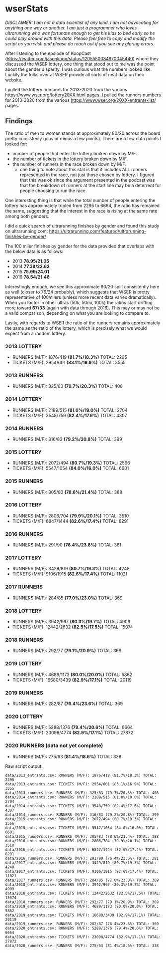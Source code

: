 # wserStats
_DISCLAIMER: I am not a data scientist of any kind. I am not advocating for anything one way or another. I am just a programmer who loves ultrarunning who was fortunate enough to get his kids to bed early so he could play around with this data. Please feel free to copy and modify the script as you wish and please do reach out if you see any glaring errors._

After listening to the epsiode of KoopCast (https://twitter.com/jasonkoop/status/1205550084970045440) where they discussed the WSER lottery, one thing that stood out to me was the point about the gender disparity. I was curious what the numbers looked like. Luckily the folks over at WSER provide all sorts of neat data on their website.

I pulled the lottery numbers for 2013-2020 from the various https://www.wser.org/lottery20XX.html pages.
I pulled the runners numbers for 2013-2020 from the various https://www.wser.org/20XX-entrants-list/ pages.

## Findings
The ratio of men to women stands at approximately 80/20 across the board pretty consistenly (plus or minus a few points). There are a few data points I looked for:
* number of people that enter the lottery broken down by M/F.
* the number of tickets in the lottery broken down by M/F.
* the number of runners in the race broken down by M/F.
  * one thing to note about this stat is that it includes ALL runners represented in the race, not just those chosen by lottery. I figured that this was ok since the argument presented in the podcast was that the breakdown of runners at the start line may be a deterrent for people choosing to run the race.

One interesting thing is that while the total number of people entering the lottery has approximately tripled from 2295 to 6664, the ratio has remained the same, suggesting that the interest in the race is rising at the same rate among both genders.

I did a quick search of ultrarunning finishes by gender and found this study on ultrarunning.com: https://ultrarunning.com/featured/ultrarunning-finishes-by-gender/

The 100 miler finishes by gender for the data provided that overlaps with the below data is as follows:
* 2013 **78.95/21.05**
* 2014 **77.38/22.62**
* 2015 **75.99/24.01**
* 2016 **78.54/21.46**

Interestingly enough, we see this approximate 80/20 split consistently here as well (closer to 76/24 probably), which suggests that WSER is pretty representative of 100milers (unless more recent data varies dramatically). When you factor in other ultras (50k, 50mi, 100k) the ratios start drifting more toward **67/33** (again with data through 2016). This may or may not be a valid comparison, depending on what you are looking to compare to.

Lastly, with regards to WSER the ratio of the runners remains approximately the same as the ratio of the lottery, which is precisely what we would expect from a random lottery.

### 2013 LOTTERY
* RUNNERS (M/F): 1876/419 **(81.7%/18.3%)** TOTAL: 2295
* TICKETS (M/F): 2954/601 **(83.1%/16.9%)** TOTAL: 3555

### 2013 RUNNERS
* RUNNERS (M/F): 325/83 **(79.7%/20.3%)** TOTAL: 408

### 2014 LOTTERY
* RUNNERS (M/F): 2189/515 **(81.0%/19.0%)** TOTAL: 2704
* TICKETS (M/F): 3548/759 **(82.4%/17.6%)** TOTAL: 4307

### 2014 RUNNERS
* RUNNERS (M/F): 316/83 **(79.2%/20.8%)** TOTAL: 399

### 2015 LOTTERY
* RUNNERS (M/F): 2072/494 **(80.7%/19.3%)** TOTAL: 2566
* TICKETS (M/F): 5547/1054 **(84.0%/16.0%)** TOTAL: 6601

### 2015 RUNNERS
* RUNNERS (M/F): 305/83 **(78.6%/21.4%)** TOTAL: 388

### 2016 LOTTERY
* RUNNERS (M/F): 2806/704 **(79.9%/20.1%)** TOTAL: 3510
* TICKETS (M/F): 6847/1444 **(82.6%/17.4%)** TOTAL: 8291

### 2016 RUNNERS
* RUNNERS (M/F): 291/90 **(76.4%/23.6%)** TOTAL: 381

### 2017 LOTTERY
* RUNNERS (M/F): 3429/819 **(80.7%/19.3%)** TOTAL: 4248
* TICKETS (M/F): 9106/1915 **(82.6%/17.4%)** TOTAL: 11021

### 2017 RUNNERS
* RUNNERS (M/F): 284/85 **(77.0%/23.0%)** TOTAL: 369

### 2018 LOTTERY
* RUNNERS (M/F): 3942/967 **(80.3%/19.7%)** TOTAL: 4909
* TICKETS (M/F): 12442/2632 **(82.5%/17.5%)** TOTAL: 15074

### 2018 RUNNERS
* RUNNERS (M/F): 292/77 **(79.1%/20.9%)** TOTAL: 369

### 2019 LOTTERY
* RUNNERS (M/F): 4689/1173 **(80.0%/20.0%)** TOTAL: 5862
* TICKETS (M/F): 16680/3439 **(82.9%/17.1%)** TOTAL: 20119

### 2019 RUNNERS
* RUNNERS (M/F): 282/87 **(76.4%/23.6%)** TOTAL: 369

### 2020 LOTTERY
* RUNNERS (M/F): 5288/1376 **(79.4%/20.6%)** TOTAL: 6664
* TICKETS (M/F): 23098/4774 **(82.9%/17.1%)** TOTAL: 27872

### 2020 RUNNERS (data not yet complete)
* RUNNERS (M/F): 275/63 **(81.4%/18.6%)** TOTAL: 338

Raw script output:
```
data/2013_entrants.csv: RUNNERS (M/F): 1876/419 (81.7%/18.3%) TOTAL: 2295 
data/2013_entrants.csv: TICKETS (M/F): 2954/601 (83.1%/16.9%) TOTAL: 3555 
data/2013_runners.csv: RUNNERS (M/F): 325/83 (79.7%/20.3%) TOTAL: 408 
data/2014_entrants.csv: RUNNERS (M/F): 2189/515 (81.0%/19.0%) TOTAL: 2704 
data/2014_entrants.csv: TICKETS (M/F): 3548/759 (82.4%/17.6%) TOTAL: 4307 
data/2014_runners.csv: RUNNERS (M/F): 316/83 (79.2%/20.8%) TOTAL: 399 
data/2015_entrants.csv: RUNNERS (M/F): 2072/494 (80.7%/19.3%) TOTAL: 2566 
data/2015_entrants.csv: TICKETS (M/F): 5547/1054 (84.0%/16.0%) TOTAL: 6601 
data/2015_runners.csv: RUNNERS (M/F): 305/83 (78.6%/21.4%) TOTAL: 388 
data/2016_entrants.csv: RUNNERS (M/F): 2806/704 (79.9%/20.1%) TOTAL: 3510 
data/2016_entrants.csv: TICKETS (M/F): 6847/1444 (82.6%/17.4%) TOTAL: 8291 
data/2016_runners.csv: RUNNERS (M/F): 291/90 (76.4%/23.6%) TOTAL: 381 
data/2017_entrants.csv: RUNNERS (M/F): 3429/819 (80.7%/19.3%) TOTAL: 4248 
data/2017_entrants.csv: TICKETS (M/F): 9106/1915 (82.6%/17.4%) TOTAL: 11021 
data/2017_runners.csv: RUNNERS (M/F): 284/85 (77.0%/23.0%) TOTAL: 369 
data/2018_entrants.csv: RUNNERS (M/F): 3942/967 (80.3%/19.7%) TOTAL: 4909 
data/2018_entrants.csv: TICKETS (M/F): 12442/2632 (82.5%/17.5%) TOTAL: 15074 
data/2018_runners.csv: RUNNERS (M/F): 292/77 (79.1%/20.9%) TOTAL: 369 
data/2019_entrants.csv: RUNNERS (M/F): 4689/1173 (80.0%/20.0%) TOTAL: 5862 
data/2019_entrants.csv: TICKETS (M/F): 16680/3439 (82.9%/17.1%) TOTAL: 20119 
data/2019_runners.csv: RUNNERS (M/F): 282/87 (76.4%/23.6%) TOTAL: 369 
data/2020_entrants.csv: RUNNERS (M/F): 5288/1376 (79.4%/20.6%) TOTAL: 6664 
data/2020_entrants.csv: TICKETS (M/F): 23098/4774 (82.9%/17.1%) TOTAL: 27872 
data/2020_runners.csv: RUNNERS (M/F): 275/63 (81.4%/18.6%) TOTAL: 338 
```
